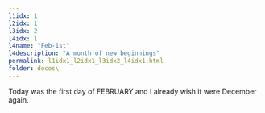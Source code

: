 ```yaml
---
l1idx: 1
l2idx: 1
l3idx: 2
l4idx: 1
l4name: "Feb-1st"
l4description: "A month of new beginnings"
permalink: l1idx1_l2idx1_l3idx2_l4idx1.html
folder: docos\
---
```


Today was the first day of FEBRUARY and I already wish it were December again.